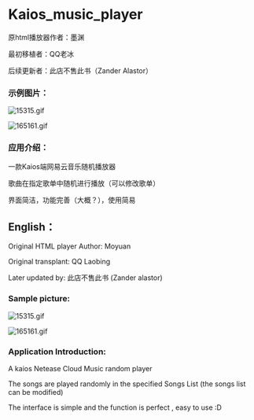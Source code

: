 # Kaios_music_player

原html播放器作者：墨渊

最初移植者：QQ老冰

后续更新者：此店不售此书（Zander Alastor）


### 示例图片：



![15315.gif](https://i.loli.net/2020/04/08/fquDx7g5mhIVdBN.gif)



![165161.gif](https://i.loli.net/2020/04/08/N7j183YK9ZsRdmu.gif)

### 应用介绍：

一款Kaios端网易云音乐随机播放器

歌曲在指定歌单中随机进行播放（可以修改歌单）

界面简洁，功能完善（大概？），使用简易

## English：

Original HTML player Author: Moyuan



Original transplant: QQ Laobing



Later updated by: 此店不售此书 (Zander alastor)




### Sample picture:





![15315.gif](https://i.loli.net/2020/04/08/fquDx7g5mhIVdBN.gif)





![165161.gif](https://i.loli.net/2020/04/08/N7j183YK9ZsRdmu.gif)



### Application Introduction:



A kaios Netease Cloud Music random player



The songs are played randomly in the specified Songs List (the songs list can be modified)



The interface is simple and the function is perfect , easy to use :D

